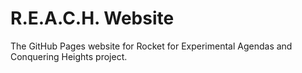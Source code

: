 # R.E.A.C.H. Website
The GitHub Pages website for Rocket for Experimental Agendas and Conquering Heights project.
